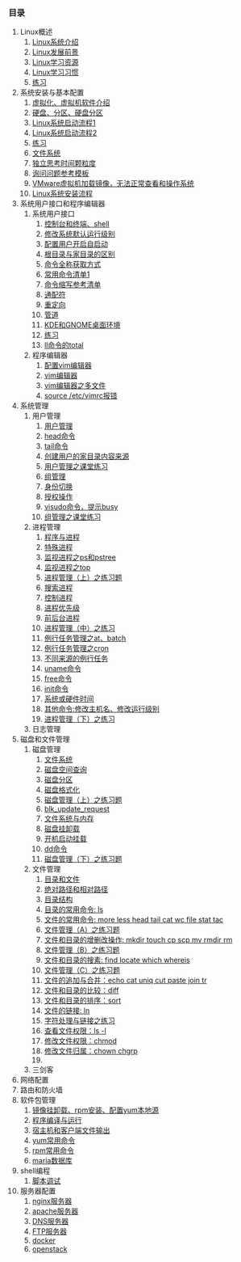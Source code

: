 ### 目录 ###
1. Linux概述
	1. [Linux系统介绍](chapter_01/day01.md)
	2. [Linux发展前景](chapter_01/day02.md)
	3. [Linux学习资源](chapter_01/day02.md)
	4. [Linux学习习惯](chapter_01/day02.md)
	5. [练习](chapter_01/day03.md)
2. 系统安装与基本配置
	1. [虚拟化、虚拟机软件介绍](chapter_02/day01.md)
	2. [硬盘、分区、硬盘分区](chapter_02/day02.md)
	3. [Linux系统启动流程1](chapter_02/day03.md)
	4. [Linux系统启动流程2](chapter_02/day04.md)
	5. [练习](chapter_02/day05.md)
	6. [文件系统](chapter_02/day06.md)
	7. [独立思考时间颗粒度](day07.md)
	8. [询问问题参考模板](day07.md)
	9. [VMware虚拟机加载镜像，无法正常查看和操作系统](day07.md)
	10. [Linux系统安装流程](day08.md)
3. 系统用户接口和程序编辑器
	1. 系统用户接口
		1. [控制台和终端、shell](chapter_03/day01.md)
		2. [修改系统默认运行级别](chapter_03/day01.md)
		3. [配置用户开启自启动](chapter_03/day01.md)
		4. [根目录与家目录的区别](chapter_03/day01.md)
		5. [命令全称获取方式](chapter_03/day02.md)
		6. [常用命令清单1](chapter_03/day02.md)
		7. [命令缩写参考清单](chapter_03/day02.md)
		8. [通配符](chapter_03/day03.md)
		9. [重定向](chapter_03/day03.md)
		10. [管道](chapter_03/day03.md)
		11. [KDE和GNOME桌面环境](chapter_03/day03.md)
		12. [练习](day04.md)
		13. [ll命令的total](day08.md)
	2. 程序编辑器
		1. [配置vim编辑器](chapter_03/day05.md)
		2. [vim编辑器](chapter_03/day05.md)
		3. [vim编辑器之多文件](chapter_03/day07.md)
		4. [source /etc/vimrc报错](chapter_03/day05.md)
4. 系统管理
	1. 用户管理
		1. [用户管理](chapter_04/day01.md)
		2. [head命令](chapter_04/day01.md)
		3. [tail命令](chapter_04/day01.md)
		4. [创建用户的家目录内容来源](chapter_04/day01.md)
		5. [用户管理之课堂练习](chapter_04/day02.md)
		2. [组管理](chapter_04/day03.md)
		3. [身份切换](chapter_04/day04.md)
		3. [授权操作](chapter_04/day05.md)
		4. [visudo命令，提示busy](chapter_04/day05.md)
		5. [组管理之课堂练习](chapter_04/day06.md)
	2. 进程管理
		1. [程序与进程](chapter_04/day07.md)
		2. [特殊进程](chapter_04/day08.md)
		3. [监视进程之ps和pstree](chapter_04/day09.md)
		4. [监视进程之top](chapter_04/day10.md)
		5. [进程管理（上）之练习题](chapter_04/day11.md)
		6. [搜索进程](chapter_04/day12.md)
		7. [控制进程](chapter_04/day12.md)
		8. [进程优先级](chapter_04/day13.md)
		9. [前后台进程](chapter_04/day14.md)
		10. [进程管理（中）之练习](chapter_04/day15.md)
		11. [例行任务管理之at、batch](chapter_04/day16.md)
		12. [例行任务管理之cron](chapter_04/day17.md)
		13. [不同来源的例行任务](chapter_04/day17.md)
		14. [uname命令](chapter_04/day18.md)
		15. [free命令](chapter_04/day19.md)
		16. [init命令](chapter_04/day20.md)
		17. [系统或硬件时间](chapter_04/day21.md)
		18. [其他命令:修改主机名、修改运行级别](chapter_04/day22.md)
		19. [进程管理（下）之练习](chapter_04/day23.md)
	3. 日志管理
5. 磁盘和文件管理
	1. 磁盘管理
		1. [文件系统](chapter_05/day001.md)
		2. [磁盘空间查询](chapter_05/day002.md)
		3. [磁盘分区](chapter_05/day003.md)
		4. [磁盘格式化](chapter_05/day004.md)
		5. [磁盘管理（上）之练习题](chapter_05/day005.md)
		6. [blk_update_request](chapter_05/day004.md)
		7. [文件系统与内存](chapter_05/day006.md)
		8. [磁盘挂卸载](chapter_05/day007.md)
		9. [开机启动挂载](chapter_05/day008.md)
		10. [dd命令](chapter_05/day009.md)
		11. [磁盘管理（下）之练习题](chapter_05/day010.md)
	2. 文件管理
		1. [目录和文件](chapter_05/day011.md)
		2. [绝对路径和相对路径](chapter_05/day011.md)
		3. [目录结构](chapter_05/day012.md)
		4. [目录的常用命令: ls](chapter_05/day013.md)
		5. [文件的常用命令: more less head tail cat wc file stat tac](chapter_05/day013.md)
		6. [文件管理（A）之练习题](chapter_05/day014.md)
		7. [文件和目录的增删改操作: mkdir touch cp scp mv rmdir rm](chapter_05/day015.md)
		8. [文件管理（B）之练习题](chapter_05/day016.md)
		9. [文件和目录的搜素: find locate which whereis](chapter_05/day017.md)
		10. [文件管理（C）之练习题](chapter_05/day018.md)
		11. [文件的追加与合并：echo cat uniq cut paste join tr](chapter_05/day019.md)
		12. [文件和目录的比较：diff](chapter_05/day020.md)
		13. [文件和目录的排序：sort](chapter_05/day021.md)
		14. [文件的链接: ln](chapter_05/day022.md)
		15. [字符处理与链接之练习](chapter_05/day023.md)
		16. [查看文件权限：ls -l](chapter_05/day024.md)
		17. [修改文件权限：chmod](chapter_05/day025.md)
		18. [修改文件归属：chown chgrp](chapter_05/day026.md)
		19. 
	3. 三剑客
9. 网络配置
10. 路由和防火墙
13. 软件包管理
	1. [镜像挂卸载、rpm安装、配置yum本地源](chapter_06/day01.md)
	2. [程序编译与运行](chapter_06/day02.md)
	3. [宿主机和客户端文件输出](chapter_06/day03.md)
	4. [yum常用命令](chapter_06/day04.md)
	5. [rpm常用命令](chapter_06/day04.md)
	6. [maria数据库](chapter_06/day05.md)
16. shell编程
	1. [脚本调试](chapter_08/day08.md)
15. 服务器配置
	1. [nginx服务器](chapter_09/day01.md)
	2. [apache服务器](chapter_09/day02.md)
	3. [DNS服务器](chapter_09/day03.md)
	4. [FTP服务器](chapter_09/day04.md)
	5. [docker]()
	6. [openstack]()
